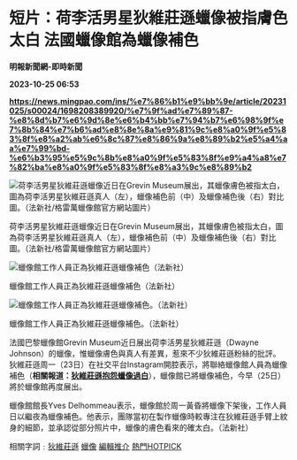 # 短片：荷李活男星狄維莊遜蠟像被指膚色太白 法國蠟像館為蠟像補色
**明報新聞網-即時新聞**

**2023-10-25 06:53**

**https://news.mingpao.com/ins/%e7%86%b1%e9%bb%9e/article/20231025/s00024/1698208389920/%e7%9f%ad%e7%89%87-%e8%8d%b7%e6%9d%8e%e6%b4%bb%e7%94%b7%e6%98%9f%e7%8b%84%e7%b6%ad%e8%8e%8a%e9%81%9c%e8%a0%9f%e5%83%8f%e8%a2%ab%e6%8c%87%e8%86%9a%e8%89%b2%e5%a4%aa%e7%99%bd-%e6%b3%95%e5%9c%8b%e8%a0%9f%e5%83%8f%e9%a4%a8%e7%82%ba%e8%a0%9f%e5%83%8f%e8%a3%9c%e8%89%b2**

![荷李活男星狄維莊遜蠟像近日在Grevin Museum展出，其蠟像膚色被指太白，圖為荷李活男星狄維莊遜真人（左），蠟像補色前（中）及蠟像補色後（右）對比圖。（法新社/格雷萬蠟像館官方網站圖片）](https://fs.mingpao.com/ins/20231025/s00024/f297cc52a2b13b98283edf0e0c8b0ef0.jpg)

荷李活男星狄維莊遜蠟像近日在Grevin Museum展出，其蠟像膚色被指太白，圖為荷李活男星狄維莊遜真人（左），蠟像補色前（中）及蠟像補色後（右）對比圖。（法新社/格雷萬蠟像館官方網站圖片）

![蠟像館工作人員正為狄維莊遜蠟像補色（法新社）](https://fs.mingpao.com/ins/20231025/s00024/f2c51184edd4d67923c2be38774b3965.jpg)

蠟像館工作人員正為狄維莊遜蠟像補色（法新社）

![蠟像館工作人員正為狄維莊遜蠟像補色。（法新社）](https://fs.mingpao.com/ins/20231025/s00024/f2e1b4f5ca3174d85eadfa846d983c72.jpg)

蠟像館工作人員正為狄維莊遜蠟像補色。（法新社）

法國巴黎蠟像館Grevin Museum近日展出荷李活男星狄維莊遜（Dwayne Johnson）的蠟像，惟蠟像膚色與真人有差異，惹來不少狄維莊遜粉絲的批評。狄維莊遜周一（23日）在社交平台Instagram開腔表示，將聯絡蠟像館人員為蠟像補色（**相關報道：[狄維莊遜抱怨蠟像過白](https://news.mingpao.com/pns/%E5%A8%9B%E6%A8%82/article/20231025/s00016/1698167343283/%E7%8B%84%E7%B6%AD%E8%8E%8A%E9%81%9C%E6%8A%B1%E6%80%A8%E8%A0%9F%E5%83%8F%E9%81%8E%E7%99%BD)**），蠟像館已將蠟像補色，今早（25日）將於蠟像館再度展出。

蠟像館館長Yves Delhommeau表示，蠟像館於周一黃昏將蠟像下架後，工作人員日以繼夜為蠟像補色。他表示，團隊當初在製作蠟像時較專注在狄維莊遜手臂上紋身的細節，並承認從部分照片中，蠟像的膚色看來的確太白。（法新社）

相關字詞﹕[狄維莊遜](https://news.mingpao.com/ins/%e7%86%b1%e9%bb%9e/article/20231025/s00024/php/search2.php?pnssection=all&inssection=all&searchtype=A&keywords=%E7%8B%84%E7%B6%AD%E8%8E%8A%E9%81%9C) [蠟像](https://news.mingpao.com/ins/%e7%86%b1%e9%bb%9e/article/20231025/s00024/php/search2.php?pnssection=all&inssection=all&searchtype=A&keywords=%E8%A0%9F%E5%83%8F) [編輯推介](https://news.mingpao.com/ins/%e7%86%b1%e9%bb%9e/article/20231025/s00024/php/search2.php?pnssection=all&inssection=all&searchtype=A&keywords=%E7%B7%A8%E8%BC%AF%E6%8E%A8%E4%BB%8B) [熱門HOTPICK](https://news.mingpao.com/ins/%e7%86%b1%e9%bb%9e/article/20231025/s00024/php/search2.php?pnssection=all&inssection=all&searchtype=A&keywords=%E7%86%B1%E9%96%80HOTPICK)